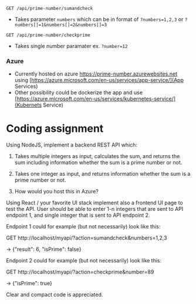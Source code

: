 `GET /api/prime-number/sumandcheck`
 - Takes parameter `numbers` which can be in format of `?numbers=1,2,3` or `?numbers[]=1&numbers[]=2&numbers[]=3`

`GET /api/prime-number/checkprime`
- Takes single number paramater ex. `?number=12`

### Azure
- Currently hosted on azure https://prime-number.azurewebsites.net using [https://azure.microsoft.com/en-us/services/app-service/](App Services)
- Other possibility could be dockerize the app and use [https://azure.microsoft.com/en-us/services/kubernetes-service/](Kubernets Service)

# Coding assignment

Using NodeJS, implement a backend REST API which:

1. Takes multiple integers as input, calculates the sum, and returns the sum including information whether the sum is a prime number or not.

2. Takes one integer as input, and returns information whether the sum is a prime number or not.

3. How would you host this in Azure?

Using React / your favorite UI stack implement also a frontend UI page to test the API. User should be able to enter 1-n integers that are sent to API endpoint 1, and single integer that is sent to API endpoint 2.

Endpoint 1 could for example (but not necessarily) look like this:

GET http://localhost/myapi/?action=sumandcheck&numbers=1,2,3

-> {"result": 6, "isPrime": false}

Endpoint 2 could for example (but not necessarily) look like this:

GET http://localhost/myapi/?action=checkprime&number=89

-> {"isPrime": true}

Clear and compact code is appreciated.
